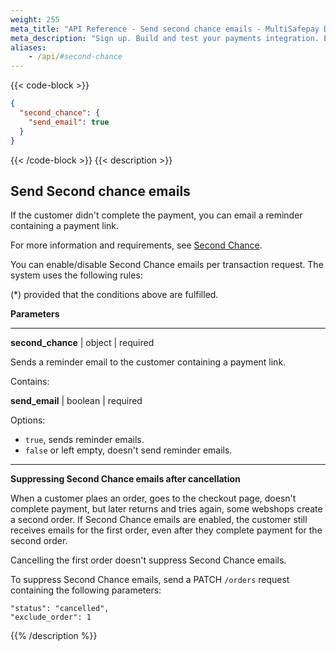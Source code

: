 ```yaml
---
weight: 255
meta_title: "API Reference - Send second chance emails - MultiSafepay Docs"
meta_description: "Sign up. Build and test your payments integration. Explore our products and services. Use our API Reference, SDKs, and wrappers. Get support."
aliases:
    - /api/#second-chance
---
```


{{< code-block >}}
```json 
{
  "second_chance": {
    "send_email": true
  }
}
 ```
{{< /code-block >}}
{{< description >}}
## Send Second chance emails

If the customer didn't complete the payment, you can email a reminder containing a payment link.

For more information and requirements, see [Second Chance](/payments/boost/second-chance/).

You can enable/disable Second Chance emails per transaction request. The system uses the following rules:

(*) provided that the conditions above are fulfilled.


**Parameters**

----------------
__second_chance__ | object | required

Sends a reminder email to the customer containing a payment link.  

Contains:  

__send_email__ | boolean | required

Options:  

- `true`, sends reminder emails.  
- `false` or left empty, doesn't send reminder emails.   

----------------

**Suppressing Second Chance emails after cancellation**

When a customer plaes an order, goes to the checkout page, doesn't complete payment, but later returns and tries again, some webshops create a second order. If Second Chance emails are enabled, the customer still receives emails for the first order, even after they complete payment for the second order.

Cancelling the first order doesn't suppress Second Chance emails.

To suppress Second Chance emails, send a PATCH `/orders` request containing the following parameters:
``` 
"status": "cancelled",
"exclude_order": 1
```

{{% /description %}}
